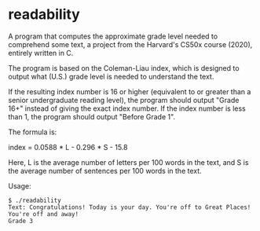 # readability
A program that computes the approximate grade level needed to comprehend some text, a project from the Harvard's CS50x course (2020), entirely written in C.

The program is based on the Coleman-Liau index, which is designed to output what (U.S.) grade level is needed to understand the text.

If the resulting index number is 16 or higher (equivalent to or greater than a senior undergraduate reading level), the program should output "Grade 16+" instead of giving the exact index number. If the index number is less than 1, the program should output "Before Grade 1".

The formula is:

index = 0.0588 * L - 0.296 * S - 15.8

Here, L is the average number of letters per 100 words in the text, and S is the average number of sentences per 100 words in the text.

Usage:

    $ ./readability
    Text: Congratulations! Today is your day. You're off to Great Places! You're off and away!
    Grade 3

